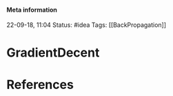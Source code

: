 #### Meta information
22-09-18, 11:04
Status: #idea
Tags: [[BackPropagation]]





# GradientDecent







# References
